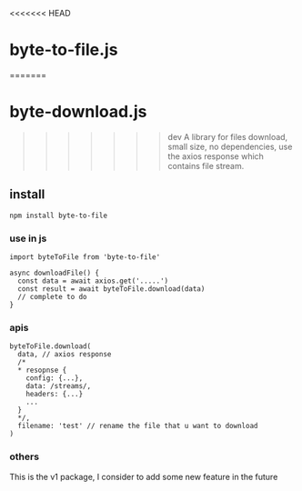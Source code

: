 <<<<<<< HEAD
# byte-to-file.js
=======
# byte-download.js
>>>>>>> dev
A library for files download, small size, no dependencies, use the axios response which contains file stream.

##

## install
```
npm install byte-to-file
```

### use in js
```
import byteToFile from 'byte-to-file'

async downloadFile() {
  const data = await axios.get('.....')
  const result = await byteToFile.download(data)
  // complete to do
}

```

### apis
```
byteToFile.download(
  data, // axios response
  /*
  * resopnse {
    config: {...},
    data: /streams/,
    headers: {...}
    ...
  }
  */,
  filename: 'test' // rename the file that u want to download
)

```

### others
This is the v1 package, I consider to add some new feature in the future

